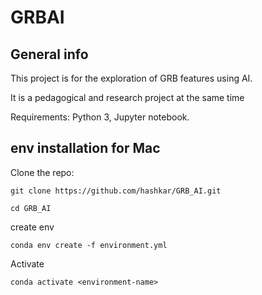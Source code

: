 # GRBAI

## General info


This project is for the exploration of GRB features using AI.

It is a pedagogical and research project at the same time

Requirements: Python 3, Jupyter notebook.






## env installation for Mac

Clone the repo:
```
git clone https://github.com/hashkar/GRB_AI.git
```
```
cd GRB_AI
```

create env 
```
conda env create -f environment.yml
```
Activate
```
conda activate <environment-name>
```
